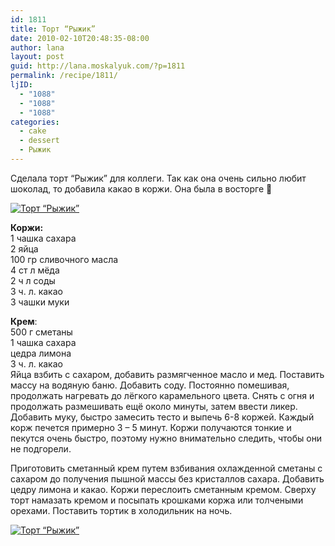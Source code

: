 ```yaml
---
id: 1811
title: Торт “Рыжик”
date: 2010-02-10T20:48:35-08:00
author: lana
layout: post
guid: http://lana.moskalyuk.com/?p=1811
permalink: /recipe/1811/
ljID:
  - "1088"
  - "1088"
  - "1088"
categories:
  - cake
  - dessert
  - Рыжик
---
```

Сделала торт “Рыжик” для коллеги. Так как она очень сильно любит шоколад, то добавила какао в коржи. Она была в восторге 🙂

<a class="flickr-image alignnone" title="Торт “Рыжик”" href="http://www.flickr.com/photos/67405678@N00/4347256843/" target="_blank"><img src="http://farm5.static.flickr.com/4057/4347256843_cc586668e0.jpg" alt="Торт “Рыжик”" /></a>

**Коржи:**  
1 чашка сахара  
2 яйца  
100 гр сливочного масла  
4 ст л мёда  
2 ч л соды  
3 ч. л. какао  
3 чашки муки

**Крем**:  
500 г сметаны  
1 чашка сахара  
цедра лимона  
3 ч. л. какао  
Яйца взбить с сахаром, добавить размягченное масло и мед. Поставить массу на водяную баню. Добавить соду. Постоянно помешивая, продолжать нагревать до лёгкого карамельного цвета. Снять с огня и продолжать размешивать ещё около минуты, затем ввести ликер. Добавить муку, быстро замесить тесто и выпечь 6-8 коржей. Каждый корж печется примерно 3 – 5 минут. Коржи получаются тонкие и пекутся очень быстро, поэтому нужно внимательно следить, чтобы они не подгорели.

Приготовить сметанный крем путем взбивания охлажденной сметаны с сахаром до получения пышной массы без кристаллов сахара. Добавить цедру лимона и какао. Коржи переслоить сметанным кремом. Сверху торт намазать кремом и посыпать крошками коржа или толчеными орехами. Поставить тортик в холодильник на ночь.

<a class="flickr-image alignnone" title="Торт “Рыжик”" href="http://www.flickr.com/photos/67405678@N00/4347258189/" target="_blank"><img src="http://farm3.static.flickr.com/2768/4347258189_f5f38891be.jpg" alt="Торт “Рыжик”" /></a>